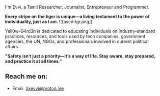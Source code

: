 I'm Evvi, a Tamil Researcher, Journalist, Entrepreneur and Programmer.

**Every stripe on the tiger is unique—a living testament to the power of individuality, just as I am.**
![[ascii-tgr.png]]

Yell0w-G4rd3n is dedicated to educating individuals on industry-standard practices, resources, and tools used by tech companies, government agencies, the UN, NGOs, and professionals involved in current political affairs.

**"Safety isn’t just a priority—it’s a way of life. Stay aware, stay prepared, and practice it at all times."**

## Reach me on:

- Email: 0xevvi@proton.me